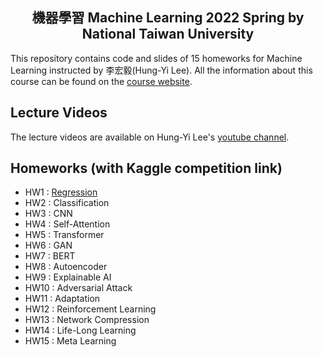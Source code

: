 <p>
  <h2 align="center">
  機器學習 Machine Learning 2022 Spring by National Taiwan University<br>
  </h2>
</p>

This repository contains code and slides of 15 homeworks for Machine Learning instructed by 李宏毅(Hung-Yi Lee). All the information about this course can be found on the [course website](https://speech.ee.ntu.edu.tw/~hylee/ml/2022-spring.php).

## Lecture Videos

The lecture videos are available on Hung-Yi Lee's [youtube channel](https://www.youtube.com/channel/UC2ggjtuuWvxrHHHiaDH1dlQ).

## Homeworks (with Kaggle competition link)

-   HW1 : [Regression](https://www.kaggle.com/c/ml2022spring-hw1)
-   HW2 : Classification
-   HW3 : CNN
-   HW4 : Self-Attention
-   HW5 : Transformer
-   HW6 : GAN
-   HW7 : BERT
-   HW8 : Autoencoder
-   HW9 : Explainable AI
-   HW10 : Adversarial Attack
-   HW11 : Adaptation
-   HW12 : Reinforcement Learning
-   HW13 : Network Compression
-   HW14 : Life-Long Learning
-   HW15 : Meta Learning
